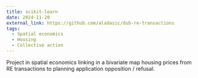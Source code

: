 ```yaml
---
title: scikit-learn
date: 2024-11-20
external_link: https://github.com/aladasic/dub-re-transactions
tags:
  - Spatial economics
  - Housing
  - Collective action
---
```


Project in spatial economics linking in a bivariate map housing prices from RE transactions to planning application opposition / refusal. 

<!--more-->

